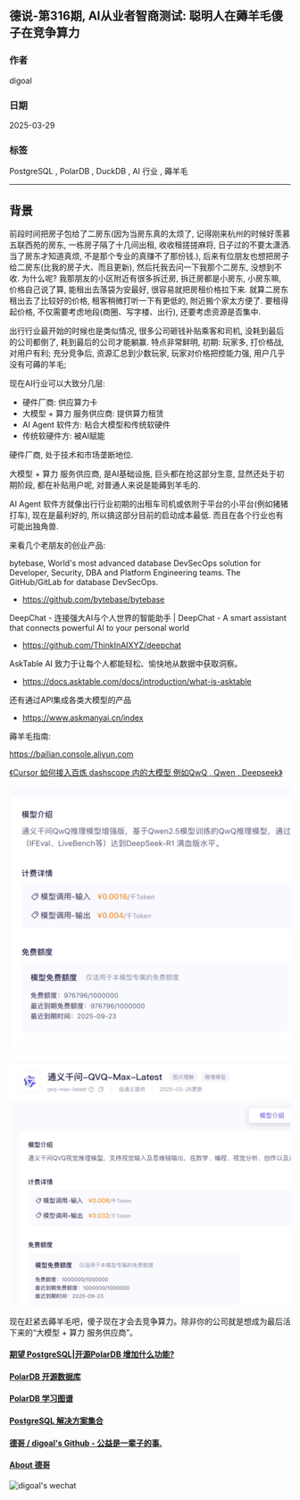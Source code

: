## 德说-第316期, AI从业者智商测试: 聪明人在薅羊毛傻子在竞争算力  
          
### 作者          
digoal          
          
### 日期          
2025-03-29        
          
### 标签          
PostgreSQL , PolarDB , DuckDB , AI 行业 , 薅羊毛         
          
----          
          
## 背景       
  
前段时间把房子包给了二房东(因为当房东真的太烦了, 记得刚来杭州的时候好羡慕五联西苑的房东, 一栋房子隔了十几间出租, 收收租搓搓麻将, 日子过的不要太潇洒. 当了房东才知道真烦, 不是那个专业的真赚不了那份钱.), 后来有位朋友也想把房子给二房东(比我的房子大、而且更新), 然后托我去问一下我那个二房东, 没想到不收. 为什么呢?  我那朋友的小区附近有很多拆迁房, 拆迁房都是小房东, 小房东嘛, 价格自己说了算, 能租出去落袋为安最好, 很容易就把房租价格拉下来. 就算二房东租出去了比较好的价格, 租客稍微打听一下有更低的, 附近搬个家太方便了.  要租得起价格, 不仅需要考虑地段(商圈、写字楼、出行), 还要考虑资源是否集中.    
  
出行行业最开始的时候也是类似情况, 很多公司砸钱补贴乘客和司机, 没耗到最后的公司都倒了, 耗到最后的公司才能躺赢.  特点非常鲜明, 初期: 玩家多, 打价格战, 对用户有利; 充分竞争后, 资源汇总到少数玩家, 玩家对价格把控能力强, 用户几乎没有可薅的羊毛;     
  
现在AI行业可以大致分几层:   
- 硬件厂商: 供应算力卡   
- 大模型 + 算力 服务供应商: 提供算力租赁   
- AI Agent 软件方: 粘合大模型和传统软硬件   
- 传统软硬件方: 被AI赋能   
  
硬件厂商, 处于技术和市场垄断地位.    
  
大模型 + 算力 服务供应商, 是AI基础设施, 巨头都在抢这部分生意, 显然还处于初期阶段, 都在补贴用户呢, 对普通人来说是能薅到羊毛的.    
  
AI Agent 软件方就像出行行业初期的出租车司机或依附于平台的小平台(例如猪猪打车), 现在是最利好的, 所以搞这部分目前的启动成本最低.  而且在各个行业也有可能出独角兽.     
  
来看几个老朋友的创业产品:   
  
bytebase, World's most advanced database DevSecOps solution for Developer, Security, DBA and Platform Engineering teams. The GitHub/GitLab for database DevSecOps.  
- https://github.com/bytebase/bytebase  
  
DeepChat - 连接强大AI与个人世界的智能助手 | DeepChat - A smart assistant that connects powerful AI to your personal world  
- https://github.com/ThinkInAIXYZ/deepchat  
  
AskTable AI 致力于让每个人都能轻松、愉快地从数据中获取洞察。  
- https://docs.asktable.com/docs/introduction/what-is-asktable  
  
还有通过API集成各类大模型的产品  
- https://www.askmanyai.cn/index  
  
薅羊毛指南:  
  
https://bailian.console.aliyun.com  
  
[《Cursor 如何接入百炼 dashscope 内的大模型 例如QwQ , Qwen , Deepseek》](../202503/20250327_07.md)    
  
![pic](20250329_01_pic_001.jpg)    
  
![pic](20250329_01_pic_002.jpg)    
  
现在赶紧去薅羊毛吧，傻子现在才会去竞争算力。除非你的公司就是想成为最后活下来的“大模型 + 算力 服务供应商”。    
  
  
  
#### [期望 PostgreSQL|开源PolarDB 增加什么功能?](https://github.com/digoal/blog/issues/76 "269ac3d1c492e938c0191101c7238216")
  
  
#### [PolarDB 开源数据库](https://openpolardb.com/home "57258f76c37864c6e6d23383d05714ea")
  
  
#### [PolarDB 学习图谱](https://www.aliyun.com/database/openpolardb/activity "8642f60e04ed0c814bf9cb9677976bd4")
  
  
#### [PostgreSQL 解决方案集合](../201706/20170601_02.md "40cff096e9ed7122c512b35d8561d9c8")
  
  
#### [德哥 / digoal's Github - 公益是一辈子的事.](https://github.com/digoal/blog/blob/master/README.md "22709685feb7cab07d30f30387f0a9ae")
  
  
#### [About 德哥](https://github.com/digoal/blog/blob/master/me/readme.md "a37735981e7704886ffd590565582dd0")
  
  
![digoal's wechat](../pic/digoal_weixin.jpg "f7ad92eeba24523fd47a6e1a0e691b59")
  

